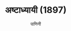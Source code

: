 ---
title: "अष्टाध्यायी (1897)"
author: ["पाणिनी"]
year: 1897
language: ["Sanskrit"]
genre: ["Sanskrit Grammar", "Linguistic Treatise", "Ancient Philology"]
description: "Panini's Ashtadhyayi treatise (Salatura, Gandhara 350 BCE): 3,959 grammatical sutras across 8 adhyayas establishing Sanskrit vyakarana via meta-rules. Shri Venkateshwara Steam Press 1897 Mumbai edition. Katyayana, Patanjali commentaries. Influenced Saussure, Bloomfield, Chomsky, Backus-Naur."
collections: ["linguistic-works", "ancient-wisdom", "reference-texts", "indology"]
sources:
  - name: "Internet Archive"
    url: "https://archive.org/details/in.ernet.dli.2015.322486"
    type: "other"
references:
  - name: "Wikipedia: Panini"
    url: "https://en.wikipedia.org/wiki/Pāṇini"
    type: "wikipedia"
  - name: "Wikipedia: Ashtadhyayi"
    url: "https://en.wikipedia.org/wiki/Aṣṭādhyāyī"
    type: "wikipedia"
  - name: "Wikidata: Panini"
    url: "https://www.wikidata.org/wiki/Q188386"
    type: "other"
  - name: "Britannica: Ashtadhyayi"
    url: "https://www.britannica.com/topic/Ashtadhyayi"
    type: "other"
  - name: "Britannica: Panini"
    url: "https://www.britannica.com/biography/Panini-Indian-grammarian"
    type: "other"
  - name: "MacTutor History of Mathematics: Panini"
    url: "https://mathshistory.st-andrews.ac.uk/Biographies/Panini/"
    type: "other"
  - name: "Open Library: अष्टाध्यायी (1897) year"
    url: "https://openlibrary.org/search?q=अषटधयय+1897+year+1897+language+Sanskrit+पणन"
    type: "other"
featured: true
publishDate: 2025-10-30
tags: ['classical-literature', 'grammar']
---